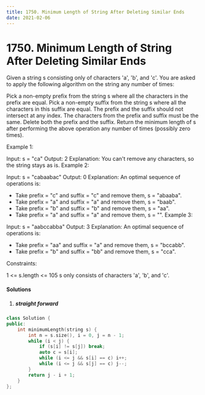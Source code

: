 ```yaml
---
title: 1750. Minimum Length of String After Deleting Similar Ends
date: 2021-02-06
---
```


# 1750. Minimum Length of String After Deleting Similar Ends

Given a string s consisting only of characters 'a', 'b', and 'c'. You are asked to apply the following algorithm on the string any number of times:

Pick a non-empty prefix from the string s where all the characters in the prefix are equal.
Pick a non-empty suffix from the string s where all the characters in this suffix are equal.
The prefix and the suffix should not intersect at any index.
The characters from the prefix and suffix must be the same.
Delete both the prefix and the suffix.
Return the minimum length of s after performing the above operation any number of times (possibly zero times).

 

Example 1:

Input: s = "ca"
Output: 2
Explanation: You can't remove any characters, so the string stays as is.
Example 2:

Input: s = "cabaabac"
Output: 0
Explanation: An optimal sequence of operations is:
- Take prefix = "c" and suffix = "c" and remove them, s = "abaaba".
- Take prefix = "a" and suffix = "a" and remove them, s = "baab".
- Take prefix = "b" and suffix = "b" and remove them, s = "aa".
- Take prefix = "a" and suffix = "a" and remove them, s = "".
Example 3:

Input: s = "aabccabba"
Output: 3
Explanation: An optimal sequence of operations is:
- Take prefix = "aa" and suffix = "a" and remove them, s = "bccabb".
- Take prefix = "b" and suffix = "bb" and remove them, s = "cca".
 

Constraints:

1 <= s.length <= 105
s only consists of characters 'a', 'b', and 'c'.


#### Solutions

1. ##### straight forward

```c++
class Solution {
public:
    int minimumLength(string s) {
        int n = s.size(), i = 0, j = n - 1;
        while (i < j) {
            if (s[i] != s[j]) break;
            auto c = s[i];
            while (i <= j && s[i] == c) i++;
            while (i <= j && s[j] == c) j--;
        }
        return j - i + 1;
    }
};
```